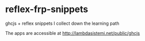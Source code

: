 # reflex-frp-snippets
ghcjs + reflex snippets I collect down the learning path

The apps are accessible at http://lambdasistemi.net/public/ghcjs
